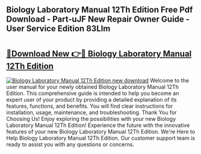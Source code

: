## Biology Laboratory Manual 12Th Edition Free Pdf Download - Part-uJF New Repair Owner Guide - User Service Edition 83Llm

# <h2><a href="http://bc219.oget.top/?id=Biology+Laboratory+Manual+12Th+Edition">🔗Download New 👉🔴 Biology Laboratory Manual 12Th Edition</a></h2>

[![Biology Laboratory Manual 12Th Edition new download](https://i.imgur.com/5g1atiW.png)](http://bc219.oget.top/?id=Biology+Laboratory+Manual+12Th+Edition)
Welcome to the user manual for your newly obtained Biology Laboratory Manual 12Th Edition. This comprehensive guide is intended to help you become an expert user of your product by providing a detailed explanation of its features, functions, and benefits. You will find clear instructions for installation, usage, maintenance, and troubleshooting. Thank You for Choosing Us! Enjoy exploring the possibilities with your new Biology Laboratory Manual 12Th Edition! Experience the future with the innovative features of your new Biology Laboratory Manual 12Th Edition. We're Here to Help Biology Laboratory Manual 12Th Edition. Our customer support team is ready to assist you with any questions or concerns.

